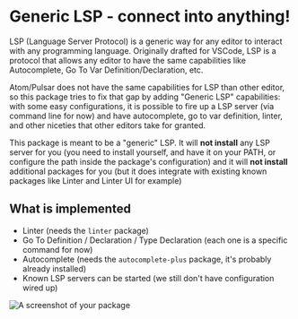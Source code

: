 # Generic LSP - connect into anything!

LSP (Language Server Protocol) is a generic way for any editor to interact with any programming language. Originally drafted for VSCode, LSP is a protocol that allows any editor to have the same capabilities like Autocomplete, Go To Var Definition/Declaration, etc.

Atom/Pulsar does not have the same capabilities for LSP than other editor, so this package tries to fix that gap by adding "Generic LSP" capabilities: with some easy configurations, it is possible to fire up a LSP server (via command line for now) and have autocomplete, go to var definition, linter, and other niceties that other editors take for granted.

This package is meant to be a "generic" LSP. It will **not install** any LSP server for you (you need to install yourself, and have it on your PATH, or configure the path inside the package's configuration) and it will **not install** additional packages for you (but it does integrate with existing known packages like Linter and Linter UI for example)

## What is implemented

- Linter (needs the `linter` package)
- Go To Definition / Declaration / Type Declaration (each one is a specific command for now)
- Autocomplete (needs the `autocomplete-plus` package, it's probably already installed)
- Known LSP servers can be started (we still don't have configuration wired up)

![A screenshot of your package](https://f.cloud.github.com/assets/69169/2290250/c35d867a-a017-11e3-86be-cd7c5bf3ff9b.gif)
